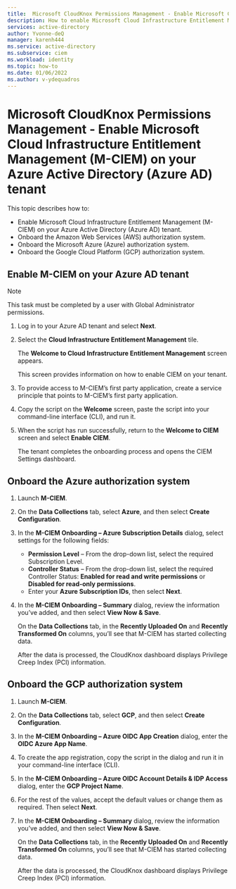 ```yaml
---
title:  Microsoft CloudKnox Permissions Management - Enable Microsoft Cloud Infrastructure Entitlement Management (M-CIEM) on your Azure Active Directory (Azure AD) tenant
description: How to enable Microsoft Cloud Infrastructure Entitlement Management (M-CIEM) on your Azure Active Directory (Azure AD) tenant.
services: active-directory
author: Yvonne-deQ
manager: karenh444
ms.service: active-directory
ms.subservice: ciem
ms.workload: identity
ms.topic: how-to
ms.date: 01/06/2022
ms.author: v-ydequadros
---
```


# Microsoft CloudKnox Permissions Management - Enable Microsoft Cloud Infrastructure Entitlement Management (M-CIEM) on your Azure Active Directory (Azure AD) tenant

This topic describes how to:

- Enable Microsoft Cloud Infrastructure Entitlement Management (M-CIEM)  on your Azure Active Directory (Azure AD) tenant.
- Onboard the Amazon Web Services (AWS) authorization system.
- Onboard the Microsoft Azure (Azure) authorization system.
- Onboard the Google Cloud Platform (GCP) authorization system.

## Enable M-CIEM on your Azure AD tenant

> [!NOTE] 
> This task must be completed by a user with Global Administrator permissions.

1. Log in to your Azure AD tenant and select **Next**.
2. Select the **Cloud Infrastructure Entitlement Management** tile.

    The **Welcome to Cloud Infrastructure Entitlement Management** screen appears. 

    This screen provides information on how to enable CIEM on your tenant.

3. To provide access to M-CIEM’s first party application, create a service principle that points to M-CIEM’s first party application.
4. Copy the script on the **Welcome** screen, paste the script into your command-line interface (CLI), and run it.
5. When the script has run successfully, return to the **Welcome to CIEM** screen and select **Enable CIEM**.

    The tenant completes the onboarding process and opens the CIEM Settings dashboard.

<!---## Onboard the AWS authorization system--->

## Onboard the Azure authorization system

1. Launch **M-CIEM**.
2. On the **Data Collections** tab, select **Azure**, and then select **Create Configuration**.
3. In the **M-CIEM Onboarding – Azure Subscription Details** dialog, select settings for the following fields:

    - **Permission Level** – From the drop-down list, select the required Subscription Level.
    - **Controller Status** – From the drop-down list, select the required Controller Status:
**Enabled for read and write permissions** or **Disabled for read-only permissions**.
    - Enter your **Azure Subscription IDs**, then select **Next**.

4. In the **M-CIEM Onboarding – Summary** dialog, review the information you’ve added, and then select **View Now & Save**.

    On the **Data Collections** tab, in the **Recently Uploaded On** and **Recently Transformed On** columns, you’ll see that M-CIEM has started collecting data.

    After the data is processed, the CloudKnox dashboard displays Privilege Creep Index (PCI) information.


## Onboard the GCP authorization system

1. Launch **M-CIEM**.
2. On the **Data Collections** tab, select **GCP**, and then select **Create Configuration**.
3. In the **M-CIEM Onboarding – Azure OIDC App Creation** dialog, enter the **OIDC Azure App Name**.
4. To create the app registration, copy the script in the dialog and run it in your command-line interface (CLI).
5. In the **M-CIEM Onboarding – Azure OIDC Account Details & IDP Access** dialog, enter the **GCP Project Name**.
6. For the rest of the values, accept the default values or change them as required. Then select **Next**.
7. In the **M-CIEM Onboarding – Summary** dialog, review the information you’ve added, and then select **View Now & Save**.

    On the **Data Collections** tab, in the **Recently Uploaded On** and **Recently Transformed On** columns, you’ll see that M-CIEM has started collecting data.

    After the data is processed, the CloudKnox dashboard displays Privilege Creep Index (PCI) information.










<!---## Next steps--->